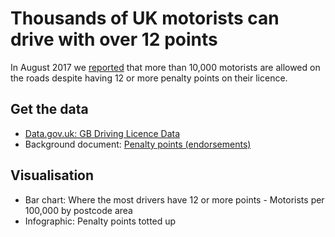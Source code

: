 # Thousands of UK motorists can drive with over 12 points

In August 2017 we [reported](http://www.bbc.co.uk/news/uk-england-40862975) that more than 10,000 motorists are allowed on the roads despite having 12 or more penalty points on their licence.

## Get the data

* [Data.gov.uk: GB Driving Licence Data](https://data.gov.uk/dataset/driving-licence-data)
* Background document: [Penalty points (endorsements)](https://www.gov.uk/penalty-points-endorsements/endorsement-codes-and-penalty-points)

## Visualisation

* Bar chart: Where the most drivers have 12 or more points - Motorists per 100,000 by postcode area
* Infographic: Penalty points totted up




